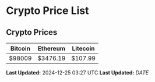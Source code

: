# Crypto Price List

## Crypto Prices
| Bitcoin | Ethereum | Litecoin |
| ------- | -------- | -------- |
| $98009 | $3476.19 | $107.99 |
**Last Updated:** 2024-12-25 03:27 UTC
**Last Updated:** $DATE$
